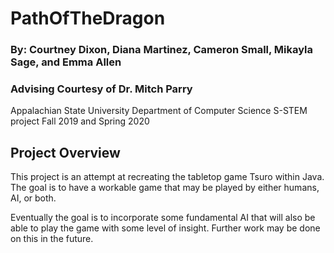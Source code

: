 # PathOfTheDragon
### By: Courtney Dixon, Diana Martinez, Cameron Small, Mikayla Sage, and Emma Allen
### Advising Courtesy of Dr. Mitch Parry

Appalachian State University Department of Computer Science S-STEM project Fall 2019 and Spring 2020 


## Project Overview

This project is an attempt at recreating the tabletop game Tsuro within Java. The goal is to have a workable game that may be played by either humans, AI, or both. 

Eventually the goal is to incorporate some fundamental AI that will also be able to play the game with some level of insight. Further work may be done on this in the future. 
